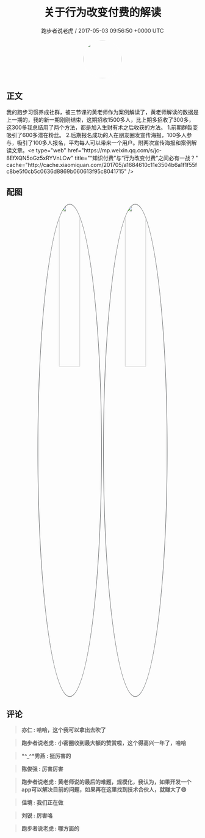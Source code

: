<h1 align="center">关于行为改变付费的解读</h1>
<p align="center">
    <a>跑步者说老虎 / 2017-05-03 09:56:50 &#43;0000 UTC</a>
</p>

<div align="center">
    <img src="https://images.zsxq.com/FuW2al6YruPedfeHTDrmx7FRtpaW?e=1590940799&amp;token=kIxbL07-8jAj8w1n4s9zv64FuZZNEATmlU_Vm6zD:uGmMshPjOnV6BDBaiF9R_IPpL4g=" width="100" height="100" style="border:1px solid;border-radius:50%; color:#ffffff"/>
</div>

## 正文

<div>
我的跑步习惯养成社群，被三节课的黄老师作为案例解读了，黄老师解读的数据是上一期的，我的新一期刚刚结束，这期招收1500多人，比上期多招收了300多，这300多我总结用了两个方法，都是加入生财有术之后收获的方法。
1.前期群裂变吸引了600多潜在粉丝。
2.后期报名成功的人在朋友圈发宣传海报，100多人参与，吸引了100多人报名，平均每人可以带来一个用户。附两次宣传海报和案例解读文章。&lt;e type=&#34;web&#34; href=&#34;https://mp.weixin.qq.com/s/jc-8EfXQN5oGz5xRYVnLCw&#34; title=&#34;“知识付费”与“行为改变付费”之间必有一战？&#34; cache=&#34;http://cache.xiaomiquan.com/201705/a1684610c11e3504b6a1f1f55fc8be5f0cb5c0636d8869b060613f95c8041715&#34; /&gt;
</div>

## 配图
<div class="image" align="center">

<img src="https://images.zsxq.com/FjgomjRurHEym5qXow-JzIuv4-qZ?imageMogr2/auto-orient/thumbnail/800x/format/jpg/blur/1x0/quality/75&amp;e=1590940799&amp;token=kIxbL07-8jAj8w1n4s9zv64FuZZNEATmlU_Vm6zD:1SmI1KTD76CUzKcdLhYXqsAEgKY=" width="33%" height="33%" style="border:1px solid;border-radius:50%; color:#3c3f41"/>

<img src="https://images.zsxq.com/Fgq37opym9LD0jEZjVX0149xOjGV?imageMogr2/auto-orient/thumbnail/800x/format/jpg/blur/1x0/quality/75&amp;e=1590940799&amp;token=kIxbL07-8jAj8w1n4s9zv64FuZZNEATmlU_Vm6zD:jD42diS38cLa5rTWf4eQz-Kmdgk=" width="33%" height="33%" style="border:1px solid;border-radius:50%; color:#3c3f41"/>

</div>

## 评论

<div align="left">
<div>

<blockquote >
<span> <strong>亦仁 : 哈哈，这个我可以拿出去吹了 </strong></span>
</blockquote>

<blockquote >
<span> <strong>跑步者说老虎 : 小密圈收到最大额的赞赏啦，这个得高兴一年了，哈哈 </strong></span>
</blockquote>

<blockquote >
<span> <strong>*^_^*秀燕 : 挺厉害的 </strong></span>
</blockquote>

<blockquote >
<span> <strong>陈俊强 : 厉害厉害 </strong></span>
</blockquote>

<blockquote >
<span> <strong>跑步者说老虎 : 黄老师说的最后的难题，规模化，我认为，如果开发一个app可以解决目前的问题，如果再在这里找到技术合伙人，就赚大了😄 </strong></span>
</blockquote>

<blockquote >
<span> <strong>佳境 : 我们正在做 </strong></span>
</blockquote>

<blockquote >
<span> <strong>刘锐 : 厉害咯 </strong></span>
</blockquote>

<blockquote >
<span> <strong>跑步者说老虎 : 哪方面的 </strong></span>
</blockquote>

</div>
</div>